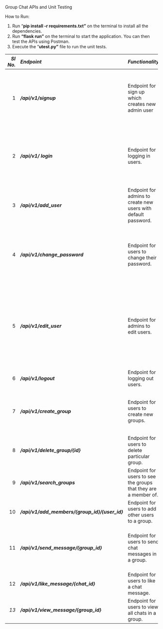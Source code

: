 Group Chat APIs and Unit Testing

How to Run:

1. Run “**pip install -r requirements.txt”** on the terminal to install all the dependencies.
1. Run **“flask run”** on the terminal to start the application. You can then test the APIs using Postman.
1. Execute the “**utest.py”** file to run the unit tests.



|***Sl No.***|***Endpoint***|***Functionality***|***POST Request Payload (if any)***|
| -: | :- | :- | :- |
|1|***/api/v1/signup***|Endpoint for sign up which creates new admin user|<p>{</p><p>`	`“username”: username,</p><p>`	`“password”: password<br>}</p>|
|2|***/api/v1/ login***|Endpoint for logging in users.|<p>{</p><p>`	`“username”: username,</p><p>`	`“password”: password<br>}</p>|
|3|***/api/v1/add\_user***|Endpoint for admins to create new users with default password.|<p>{</p><p>`	`“username”: username<br>}</p>|
|4|***/api/v1/change\_password***|Endpoint for users to change their password.|<p>{</p><p>`	`“password”: password,</p><p>`	`“new\_password”: new\_password<br>}</p>|
|5|***/api/v1/edit\_user***|Endpoint for admins to edit users.|<p>{</p><p>`	`“username”: username,</p><p>`	`“new\_username”: new\_username,</p><p>`	`“password”:password,</p><p>`	`“type”: type<br>}</p>|
|6|***/api/v1/logout***|Endpoint for logging out users.||
|7|***/api/v1/create\_group***|Endpoint for users to create new groups.|<p>{</p><p>`	`“groupname”: groupname</p><p>}</p>|
|8|***/api/v1/delete\_group/{id}***|Endpoint for users to delete particular group.||
|9|***/api/v1/search\_groups***|Endpoint for users to see the groups that they are a member of.||
|10|***/api/v1/add\_members/{group\_id}/{user\_id}***|Endpoint for users to add other users to a group.||
|11|***/api/v1/send\_message/{group\_id}***|Endpoint for users to send chat messages in a group.|<p>{</p><p>`	`“message”: message</p><p>}</p>|
|12|***/api/v1/like\_message/{chat\_id}***|Endpoint for users to like a chat message.||
|*13*|***/api/v1/view\_message/{group\_id}***|Endpoint for users to view all chats in a group.||


